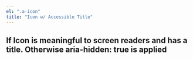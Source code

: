 ```yaml
---
el: ".a-icon"
title: "Icon w/ Accessible Title"
---
```

## If Icon is meaningful to screen readers and has a title. Otherwise aria-hidden: true is applied
